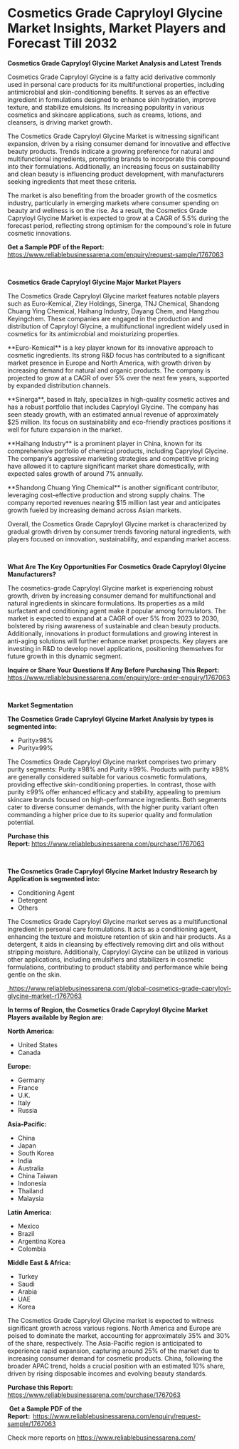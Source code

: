 <p><h1>Cosmetics Grade Capryloyl Glycine Market Insights, Market Players and Forecast Till 2032</h1></p><p><strong>Cosmetics Grade Capryloyl Glycine Market Analysis and Latest Trends</strong></p>
<p><p>Cosmetics Grade Capryloyl Glycine is a fatty acid derivative commonly used in personal care products for its multifunctional properties, including antimicrobial and skin-conditioning benefits. It serves as an effective ingredient in formulations designed to enhance skin hydration, improve texture, and stabilize emulsions. Its increasing popularity in various cosmetics and skincare applications, such as creams, lotions, and cleansers, is driving market growth.</p><p>The Cosmetics Grade Capryloyl Glycine Market is witnessing significant expansion, driven by a rising consumer demand for innovative and effective beauty products. Trends indicate a growing preference for natural and multifunctional ingredients, prompting brands to incorporate this compound into their formulations. Additionally, an increasing focus on sustainability and clean beauty is influencing product development, with manufacturers seeking ingredients that meet these criteria.</p><p>The market is also benefiting from the broader growth of the cosmetics industry, particularly in emerging markets where consumer spending on beauty and wellness is on the rise. As a result, the Cosmetics Grade Capryloyl Glycine Market is expected to grow at a CAGR of 5.5% during the forecast period, reflecting strong optimism for the compound's role in future cosmetic innovations.</p></p>
<p><strong>Get a Sample PDF of the Report:&nbsp;</strong> <a href="https://www.reliablebusinessarena.com/enquiry/request-sample/1767063?utm_campaign=2041&utm_medium=2&utm_source=Github&utm_content=ia&utm_term=02022025&utm_id=cosmetics-grade-capryloyl-glycine">https://www.reliablebusinessarena.com/enquiry/request-sample/1767063</a></p>
<p>&nbsp;</p>
<p><strong>Cosmetics Grade Capryloyl Glycine Major Market Players</strong></p>
<p><p>The Cosmetics Grade Capryloyl Glycine market features notable players such as Euro-Kemical, Zley Holdings, Sinerga, TNJ Chemical, Shandong Chuang Ying Chemical, Haihang Industry, Dayang Chem, and Hangzhou Keyingchem. These companies are engaged in the production and distribution of Capryloyl Glycine, a multifunctional ingredient widely used in cosmetics for its antimicrobial and moisturizing properties.</p><p>**Euro-Kemical** is a key player known for its innovative approach to cosmetic ingredients. Its strong R&D focus has contributed to a significant market presence in Europe and North America, with growth driven by increasing demand for natural and organic products. The company is projected to grow at a CAGR of over 5% over the next few years, supported by expanded distribution channels.</p><p>**Sinerga**, based in Italy, specializes in high-quality cosmetic actives and has a robust portfolio that includes Capryloyl Glycine. The company has seen steady growth, with an estimated annual revenue of approximately $25 million. Its focus on sustainability and eco-friendly practices positions it well for future expansion in the market.</p><p>**Haihang Industry** is a prominent player in China, known for its comprehensive portfolio of chemical products, including Capryloyl Glycine. The company’s aggressive marketing strategies and competitive pricing have allowed it to capture significant market share domestically, with expected sales growth of around 7% annually.</p><p>**Shandong Chuang Ying Chemical** is another significant contributor, leveraging cost-effective production and strong supply chains. The company reported revenues nearing $15 million last year and anticipates growth fueled by increasing demand across Asian markets.</p><p>Overall, the Cosmetics Grade Capryloyl Glycine market is characterized by gradual growth driven by consumer trends favoring natural ingredients, with players focused on innovation, sustainability, and expanding market access.</p></p>
<p>&nbsp;</p>
<p><strong>What Are The Key Opportunities For Cosmetics Grade Capryloyl Glycine Manufacturers?</strong></p>
<p><p>The cosmetics-grade Capryloyl Glycine market is experiencing robust growth, driven by increasing consumer demand for multifunctional and natural ingredients in skincare formulations. Its properties as a mild surfactant and conditioning agent make it popular among formulators. The market is expected to expand at a CAGR of over 5% from 2023 to 2030, bolstered by rising awareness of sustainable and clean beauty products. Additionally, innovations in product formulations and growing interest in anti-aging solutions will further enhance market prospects. Key players are investing in R&D to develop novel applications, positioning themselves for future growth in this dynamic segment.</p></p>
<p><strong>Inquire or Share Your Questions If Any Before Purchasing This Report:</strong> <a href="https://www.reliablebusinessarena.com/enquiry/pre-order-enquiry/1767063?utm_campaign=2041&utm_medium=2&utm_source=Github&utm_content=ia&utm_term=02022025&utm_id=cosmetics-grade-capryloyl-glycine">https://www.reliablebusinessarena.com/enquiry/pre-order-enquiry/1767063</a></p>
<p>&nbsp;</p>
<p><strong>Market Segmentation</strong></p>
<p><strong>The Cosmetics Grade Capryloyl Glycine Market Analysis by types is segmented into:</strong></p>
<p><ul><li>Purity≥98%</li><li>Purity≥99%</li></ul></p>
<p><p>The Cosmetics Grade Capryloyl Glycine market comprises two primary purity segments: Purity ≥98% and Purity ≥99%. Products with purity ≥98% are generally considered suitable for various cosmetic formulations, providing effective skin-conditioning properties. In contrast, those with purity ≥99% offer enhanced efficacy and stability, appealing to premium skincare brands focused on high-performance ingredients. Both segments cater to diverse consumer demands, with the higher purity variant often commanding a higher price due to its superior quality and formulation potential.</p></p>
<p><strong>Purchase this Report:&nbsp;</strong><a href="https://www.reliablebusinessarena.com/purchase/1767063?utm_campaign=2041&utm_medium=2&utm_source=Github&utm_content=ia&utm_term=02022025&utm_id=cosmetics-grade-capryloyl-glycine">https://www.reliablebusinessarena.com/purchase/1767063</a></p>
<p>&nbsp;</p>
<p><strong>The Cosmetics Grade Capryloyl Glycine Market Industry Research by Application is segmented into:</strong></p>
<p><ul><li>Conditioning Agent</li><li>Detergent</li><li>Others</li></ul></p>
<p><p>The Cosmetics Grade Capryloyl Glycine market serves as a multifunctional ingredient in personal care formulations. It acts as a conditioning agent, enhancing the texture and moisture retention of skin and hair products. As a detergent, it aids in cleansing by effectively removing dirt and oils without stripping moisture. Additionally, Capryloyl Glycine can be utilized in various other applications, including emulsifiers and stabilizers in cosmetic formulations, contributing to product stability and performance while being gentle on the skin.</p></p>
<p><a href="https://www.reliablebusinessarena.com/global-cosmetics-grade-capryloyl-glycine-market-r1767063?utm_campaign=2041&utm_medium=2&utm_source=Github&utm_content=ia&utm_term=02022025&utm_id=cosmetics-grade-capryloyl-glycine">&nbsp;https://www.reliablebusinessarena.com/global-cosmetics-grade-capryloyl-glycine-market-r1767063</a></p>
<p><strong>In terms of Region, the Cosmetics Grade Capryloyl Glycine Market Players available by Region are:</strong></p>
<p>
    <p> <strong> North America: </strong>
        <ul>
            <li>United States</li>
            <li>Canada</li>
        </ul>
        </p> 
    <p> <strong> Europe: </strong>
        <ul>
            <li>Germany</li>
            <li>France</li>
            <li>U.K.</li>
            <li>Italy</li>
            <li>Russia</li>
        </ul>
        </p> 
    <p> <strong> Asia-Pacific: </strong>
        <ul>
            <li>China</li>
            <li>Japan</li>
            <li>South Korea</li>
            <li>India</li>
            <li>Australia</li>
            <li>China Taiwan</li>
            <li>Indonesia</li>
            <li>Thailand</li>
            <li>Malaysia</li>
        </ul>
        </p> 
    <p> <strong> Latin America: </strong>
        <ul>
            <li>Mexico</li>
            <li>Brazil</li>
            <li>Argentina Korea</li>
            <li>Colombia</li>
        </ul>
        </p> 
    <p> <strong> Middle East & Africa: </strong>
        <ul>
            <li>Turkey</li>
            <li>Saudi</li>
            <li>Arabia</li>
            <li>UAE</li>
            <li>Korea</li>
        </ul>
    </p>
    </p>
<p><p>The Cosmetics Grade Capryloyl Glycine market is expected to witness significant growth across various regions. North America and Europe are poised to dominate the market, accounting for approximately 35% and 30% of the share, respectively. The Asia-Pacific region is anticipated to experience rapid expansion, capturing around 25% of the market due to increasing consumer demand for cosmetic products. China, following the broader APAC trend, holds a crucial position with an estimated 10% share, driven by rising disposable incomes and evolving beauty standards.</p></p>
<p><strong>Purchase this Report: </strong><a href="https://www.reliablebusinessarena.com/purchase/1767063?utm_campaign=2041&utm_medium=2&utm_source=Github&utm_content=ia&utm_term=02022025&utm_id=cosmetics-grade-capryloyl-glycine">https://www.reliablebusinessarena.com/purchase/1767063</a></p>
<p>&nbsp;<strong>Get a Sample PDF of the Report:&nbsp;&nbsp;</strong><a href="https://www.reliablebusinessarena.com/enquiry/request-sample/1767063?utm_campaign=2041&utm_medium=2&utm_source=Github&utm_content=ia&utm_term=02022025&utm_id=cosmetics-grade-capryloyl-glycine">https://www.reliablebusinessarena.com/enquiry/request-sample/1767063</a></p>
<p><strong></strong></p>
<p>Check more reports on <a href="https://www.reliablebusinessarena.com/?utm_campaign=2041&utm_medium=2&utm_source=Github&utm_content=ia&utm_term=02022025&utm_id=cosmetics-grade-capryloyl-glycine">https://www.reliablebusinessarena.com/</a></p>